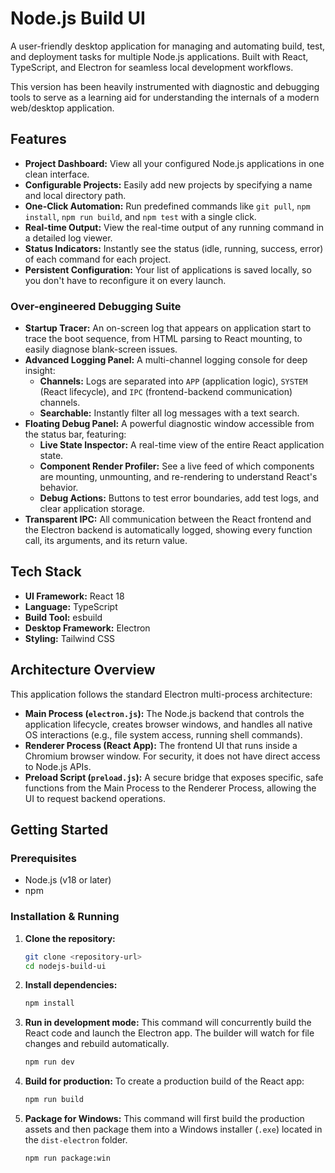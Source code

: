 # Node.js Build UI

A user-friendly desktop application for managing and automating build, test, and deployment tasks for multiple Node.js applications. Built with React, TypeScript, and Electron for seamless local development workflows.

This version has been heavily instrumented with diagnostic and debugging tools to serve as a learning aid for understanding the internals of a modern web/desktop application.

## Features

- **Project Dashboard:** View all your configured Node.js applications in one clean interface.
- **Configurable Projects:** Easily add new projects by specifying a name and local directory path.
- **One-Click Automation:** Run predefined commands like `git pull`, `npm install`, `npm run build`, and `npm test` with a single click.
- **Real-time Output:** View the real-time output of any running command in a detailed log viewer.
- **Status Indicators:** Instantly see the status (idle, running, success, error) of each command for each project.
- **Persistent Configuration:** Your list of applications is saved locally, so you don't have to reconfigure it on every launch.

### Over-engineered Debugging Suite

-   **Startup Tracer:** An on-screen log that appears on application start to trace the boot sequence, from HTML parsing to React mounting, to easily diagnose blank-screen issues.
-   **Advanced Logging Panel:** A multi-channel logging console for deep insight:
    -   **Channels:** Logs are separated into `APP` (application logic), `SYSTEM` (React lifecycle), and `IPC` (frontend-backend communication) channels.
    -   **Searchable:** Instantly filter all log messages with a text search.
-   **Floating Debug Panel:** A powerful diagnostic window accessible from the status bar, featuring:
    -   **Live State Inspector:** A real-time view of the entire React application state.
    -   **Component Render Profiler:** See a live feed of which components are mounting, unmounting, and re-rendering to understand React's behavior.
    -   **Debug Actions:** Buttons to test error boundaries, add test logs, and clear application storage.
-   **Transparent IPC:** All communication between the React frontend and the Electron backend is automatically logged, showing every function call, its arguments, and its return value.

## Tech Stack

- **UI Framework:** React 18
- **Language:** TypeScript
- **Build Tool:** esbuild
- **Desktop Framework:** Electron
- **Styling:** Tailwind CSS

## Architecture Overview

This application follows the standard Electron multi-process architecture:
- **Main Process (`electron.js`):** The Node.js backend that controls the application lifecycle, creates browser windows, and handles all native OS interactions (e.g., file system access, running shell commands).
- **Renderer Process (React App):** The frontend UI that runs inside a Chromium browser window. For security, it does not have direct access to Node.js APIs.
- **Preload Script (`preload.js`):** A secure bridge that exposes specific, safe functions from the Main Process to the Renderer Process, allowing the UI to request backend operations.

## Getting Started

### Prerequisites

- Node.js (v18 or later)
- npm

### Installation & Running

1.  **Clone the repository:**
    ```bash
    git clone <repository-url>
    cd nodejs-build-ui
    ```

2.  **Install dependencies:**
    ```bash
    npm install
    ```

3.  **Run in development mode:**
    This command will concurrently build the React code and launch the Electron app. The builder will watch for file changes and rebuild automatically.
    ```bash
    npm run dev
    ```

4.  **Build for production:**
    To create a production build of the React app:
    ```bash
    npm run build
    ```

5.  **Package for Windows:**
    This command will first build the production assets and then package them into a Windows installer (`.exe`) located in the `dist-electron` folder.
    ```bash
    npm run package:win
    ```
